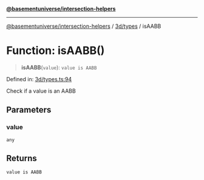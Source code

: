 [**@basementuniverse/intersection-helpers**](../../../README.md)

***

[@basementuniverse/intersection-helpers](../../../README.md) / [3d/types](../README.md) / isAABB

# Function: isAABB()

> **isAABB**(`value`): `value is AABB`

Defined in: [3d/types.ts:94](https://github.com/basementuniverse/intersection-helpers/blob/a748c1cf3d5365b189253eb2878888a254b5c3a1/src/3d/types.ts#L94)

Check if a value is an AABB

## Parameters

### value

`any`

## Returns

`value is AABB`
